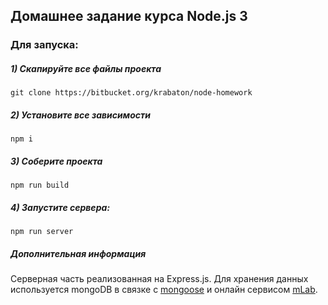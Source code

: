## Домашнее задание курса Node.js 3

### Для запуска:

##### 1) Скапируйте все файлы проекта

``` git clone https://bitbucket.org/krabaton/node-homework ```

##### 2) Установите все зависимости

``` npm i ```

##### 3) Соберите проекта

``` npm run build ```

##### 4) Запустите сервера:

``` npm run server ```

##### Дополнительная информация

Серверная часть реализованная на Express.js. Для хранения данных используется mongoDB в связке с [mongoose](http://mongoosejs.com/) и онлайн сервисом [mLab](https://mlab.com/).
